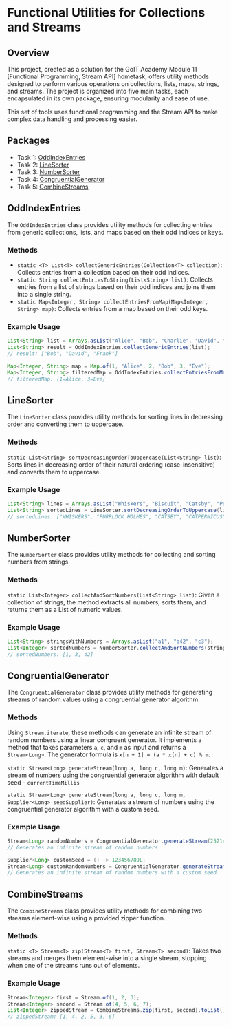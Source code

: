 # Functional Utilities for Collections and Streams
## Overview

This project, created as a solution for the GoIT Academy Module 11 [Functional Programming, Stream API] hometask, offers utility methods designed to perform various operations on collections, lists, maps, strings, and streams. The project is organized into five main tasks, each encapsulated in its own package, ensuring modularity and ease of use.

This set of tools uses functional programming and the Stream API to make complex data handling and processing easier.

## Packages

- Task 1: [OddIndexEntries](#oddindexentries)
- Task 2: [LineSorter](#linesorter)
- Task 3: [NumberSorter](#numbersorter)
- Task 4: [CongruentialGenerator](#congruentialgenerator)
- Task 5: [CombineStreams](#combinestreams)

## OddIndexEntries

The `OddIndexEntries` class provides utility methods for collecting entries from generic collections, lists, and maps based on their odd indices or keys.

### Methods

- `static <T> List<T> collectGenericEntries(Collection<T> collection)`: Collects entries from a collection based on their odd indices.
- `static String collectEntriesToString(List<String> list)`: Collects entries from a list of strings based on their odd indices and joins them into a single string.
- `static Map<Integer, String> collectEntriesFromMap(Map<Integer, String> map)`: Collects entries from a map based on their odd keys.

### Example Usage

```java
List<String> list = Arrays.asList("Alice", "Bob", "Charlie", "David", "Eve", "Frank");
List<String> result = OddIndexEntries.collectGenericEntries(list);
// result: ["Bob", "David", "Frank"]

Map<Integer, String> map = Map.of(1, "Alice", 2, "Bob", 3, "Eve");
Map<Integer, String> filteredMap = OddIndexEntries.collectEntriesFromMap(map);
// filteredMap: {1=Alice, 3=Eve}
```
## LineSorter

The `LineSorter` class provides utility methods for sorting lines in decreasing order and converting them to uppercase.

### Methods
`static List<String> sortDecreasingOrderToUppercase(List<String> list)`: Sorts lines in decreasing order of their natural ordering (case-insensitive) and converts them to uppercase.

### Example Usage

```Java
List<String> lines = Arrays.asList("Whiskers", "Biscuit", "Catsby", "Purrlock Holmes", "Catpernicus");
List<String> sortedLines = LineSorter.sortDecreasingOrderToUppercase(lines);
// sortedLines: ["WHISKERS", "PURRLOCK HOLMES", "CATSBY", "CATPERNICUS", "BISCUIT"]
```
## NumberSorter

The `NumberSorter` class provides utility methods for collecting and sorting numbers from strings.

### Methods

`static List<Integer> collectAndSortNumbers(List<String> list)`: Given a collection of strings, the method extracts all numbers, sorts them, and returns them as a List of numeric values.

### Example Usage

```Java
List<String> stringsWithNumbers = Arrays.asList("a1", "b42", "c3");
List<Integer> sortedNumbers = NumberSorter.collectAndSortNumbers(stringsWithNumbers);
// sortedNumbers: [1, 3, 42]
```

## CongruentialGenerator

The `CongruentialGenerator` class provides utility methods for generating streams of random values using a congruential generator algorithm.

### Methods

Using `Stream.iterate`, these methods can generate an infinite stream of random numbers using a linear congruent generator. It implements a method that takes parameters `a`, `c`, and `m` as input and returns a `Stream<Long>`. The generator formula is `x[n + 1] = (a * x[n] + c) % m`.

`static Stream<Long> generateStream(long a, long c, long m)`: Generates a stream of numbers using the congruential generator algorithm with default seed - `currentTimeMillis`

`static Stream<Long> generateStream(long a, long c, long m, Supplier<Long> seedSupplier)`: Generates a stream of numbers using the congruential generator algorithm with a custom seed.
### Example Usage

```Java
Stream<Long> randomNumbers = CongruentialGenerator.generateStream(25214903917L, 11, (1L << 48));
// Generates an infinite stream of random numbers

Supplier<Long> customSeed = () -> 123456789L;
Stream<Long> customRandomNumbers = CongruentialGenerator.generateStream(customSeed, 25214903917L, 11, (1L << 48));
// Generates an infinite stream of random numbers with a custom seed
```

## CombineStreams

The `CombineStreams` class provides utility methods for combining two streams element-wise using a provided zipper function.

### Methods

`static <T> Stream<T> zip(Stream<T> first, Stream<T> second)`: Takes two streams and merges them element-wise into a single stream, stopping when one of the streams runs out of elements.


### Example Usage

```Java
Stream<Integer> first = Stream.of(1, 2, 3);
Stream<Integer> second = Stream.of(4, 5, 6, 7);
List<Integer> zippedStream = CombineStreams.zip(first, second).toList();
// zippedStream: [1, 4, 2, 5, 3, 6]
```